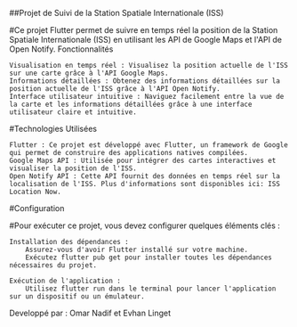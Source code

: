 ##Projet de Suivi de la Station Spatiale Internationale (ISS)

#Ce projet Flutter permet de suivre en temps réel la position de la Station Spatiale Internationale (ISS) en utilisant les API de Google Maps et l'API de Open Notify.
Fonctionnalités

    Visualisation en temps réel : Visualisez la position actuelle de l'ISS sur une carte grâce à l'API Google Maps.
    Informations détaillées : Obtenez des informations détaillées sur la position actuelle de l'ISS grâce à l'API Open Notify.
    Interface utilisateur intuitive : Naviguez facilement entre la vue de la carte et les informations détaillées grâce à une interface utilisateur claire et intuitive.

#Technologies Utilisées

    Flutter : Ce projet est développé avec Flutter, un framework de Google qui permet de construire des applications natives compilées.
    Google Maps API : Utilisée pour intégrer des cartes interactives et visualiser la position de l'ISS.
    Open Notify API : Cette API fournit des données en temps réel sur la localisation de l'ISS. Plus d'informations sont disponibles ici: ISS Location Now.

#Configuration

#Pour exécuter ce projet, vous devez configurer quelques éléments clés :

    Installation des dépendances :
        Assurez-vous d'avoir Flutter installé sur votre machine.
        Exécutez flutter pub get pour installer toutes les dépendances nécessaires du projet.

    Exécution de l'application :
        Utilisez flutter run dans le terminal pour lancer l'application sur un dispositif ou un émulateur.

Developpé par : Omar Nadif et Evhan Linget
